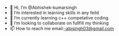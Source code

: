 - 👋 Hi, I’m @Abhishek-kumarsingh
- 👀 I’m interested in learning skills in any feild 
- 🌱 I’m currently learning c++ competative coding
- 💞️ I’m looking to collaborate on fullfill my thinking
- 📫 How to reach me email:-alpsingh03@gmail.com
<!---
Abhishek-kumarsingh/Abhishek-kumarsingh is a ✨ special ✨ repository because its `README.md` (this file) appears on your GitHub profile.
You can click the Preview link to take a look at your changes.
--->
